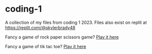 # coding-1
A collection of my files from coding 1 2023.
Files also exist on replit at https://replit.com/@skylerbrady48

Fancy a game of rock paper scissors game? [Play it here](https://replit.com/@skylerbrady48/rock-paper-scissors)

Fancy a game of tik tac toe? [Play it here](https://replit.com/@skylerbrady48/Tic-tac-toe)
